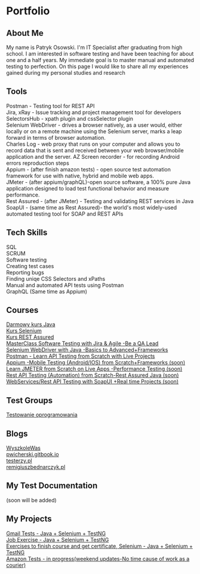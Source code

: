 # Portfolio

## About Me
My name is Patryk Osowski. I'm IT Specialist after graduating from high school. I am interested in software testing and have been teaching for about one and a half years. My immediate goal is to master manual and automated testing to perfection. On this page I would like to share all my experiences gained during my personal studies and research

## Tools
Postman - Testing tool for REST API                                                                                                                                   
Jira, xRay - Issue tracking and project management tool for developers                                                                                              
SelectorsHub - xpath plugin and cssSelector plugin                                                                                                                
Selenium WebDriver - drives a browser natively, as a user would, either locally or on a remote machine using the Selenium server, marks a leap forward in terms of browser automation.                                                                                                                                                    
Charles Log - web proxy that runs on your computer and allows you to record data that is sent and received between your web browser/mobile application and the server.
AZ Screen recorder - for recording Android errors reproduction steps                                                                                                  
Appium - (after finish amazon tests) - open source test automation framework for use with native, hybrid and mobile web apps.                                           
JMeter - (after appium/graphQL)-open source software, a 100% pure Java application designed to load test functional behavior and measure performance.                   
Rest Assured - (after JMeter) - Testing and validating REST services in Java                                                                                           
SoapUI - (same time as Rest Assured)- the world's most widely-used automated testing tool for SOAP and REST APIs                                                       

## Tech Skills
SQL                                                                                                                                                                   
SCRUM                                                                                                                                                                 
Software testing                                                                                                                                                      
Creating test cases                                                                                                                                                   
Reporting bugs                                                                                                                                                        
Finding uniqe CSS Selectors and xPaths                                                                                                                                
Manual and automated API tests using Postman                                                                                                                          
GraphQL (Same time as Appium)                                                                                                                                           

## Courses
[Darmowy kurs Java](https://javastart.pl/baza-wiedzy/darmowy-kurs-java)                                                                                                 
[Kurs Selenium](https://javastart.pl/kurs/selenium)                                                                                                                     
[Kurs REST Assured](https://javastart.pl/kurs/rest-assured)                                                                                                           
[MasterClass Software Testing with Jira & Agile -Be a QA Lead](https://www.udemy.com/course/learn-software-testing-in-practical-become-a-qa-expert/)                  
[Selenium WebDriver with Java -Basics to Advanced+Frameworks](https://www.udemy.com/course/selenium-real-time-examplesinterview-questions/)                           
[Postman - Learn API Testing from Scratch with Live Projects](https://www.udemy.com/course/postman-api-automation-testing-with-javascript/)                           
[Appium -Mobile Testing (Android/IOS) from Scratch+Frameworks (soon)](https://www.udemy.com/course/mobile-automation-using-appiumselenium-3/)                           
[Learn JMETER from Scratch on Live Apps -Performance Testing (soon)](https://www.udemy.com/course/learn-jmeter-from-scratch-performance-load-testing-tool/)             
[Rest API Testing (Automation) from Scratch-Rest Assured Java (soon)](https://www.udemy.com/course/rest-api-automation-testing-rest-assured/)                           
[WebServices/Rest API Testing with SoapUI +Real time Projects (soon)](https://www.udemy.com/course/webservices-testing-with-soap-ui/)                                   

## Test Groups
[Testowanie oprogramowania](https://www.facebook.com/groups/TestowanieOprogramowania)

## Blogs
[WyszkoleWas](https://www.wyszkolewas.com.pl/)                                                                                                                         
[pwicherski.gitbook.io](pwicherski.gitbook.io)                                                                                                                        
[testerzy.pl](testerzy.pl)                                                                                                                                             
[remigiuszbednarczyk.pl](remigiuszbednarczyk.pl)                                                                                                                       

## My Test Documentation

(soon will be added)

## My Projects
[Gmail Tests - Java + Selenium + TestNG](https://github.com/Mirallee/gmail-test)                                                                                       
[Job Exercise - Java + Selenium + TestNG](https://github.com/Mirallee/Exercise)                                                                                         
[Exercises to finish course and get certificate, Selenium - Java + Selenium + TestNG](https://github.com/Mirallee/ExercisesToFinishCourse)                             
[Amazon Tests - in progress(weekend updates-No time cause of work as a courier)](https://github.com/Mirallee/amazon-test)                                               

